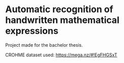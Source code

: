 # Automatic recognition of handwritten mathematical expressions

Project made for the bachelor thesis.


CROHME dataset used: https://mega.nz/#!EgFHGSxT
